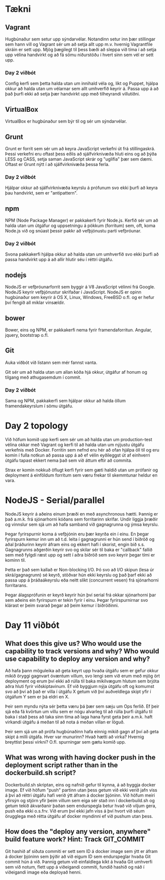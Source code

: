 # Tækni

## Vagrant

Hugbúnaður sem setur upp sýndarvélar. Notandinn setur inn þær stillingar sem hann vill og Vagrant sér um að setja allt upp m.v. hvernig Vagrantfile skráin er sett upp. Mjög þægilegt til þess bæði að sleppa við tíma í að setja upp vélina handvirkt og að fá sömu niðurstöðu í hvert sinn sem vél er sett upp.

### Day 2 viðbót

Config kerfi sem þetta halda utan um innihald véla og, líkt og Puppet, hjálpa okkur að halda utan um vélarnar sem allt umhverfið keyrir á. Passa upp á að það þurfi ekki að setja þær handvirkt upp með tilheyrandi villutíðni.

## VirtualBox

VirtualBox er hugbúnaður sem býr til og sér um sýndarvélar.

## Grunt

Grunt er forrit sem sér um að keyra JavaScript verkefni út frá stillingaskrá. Þessi verkefni eru oftast þess eðlis að sjálfvirknivæða hluti eins og að þýða LESS og CASS, setja saman JavaScript skrár og "uglifia" þær sem dæmi. Oftast er Grunt nýtt í að sjálfvirknivæða þessa ferla.

### Day 2 viðbót

Hjálpar okkur að sjálfvirknivæða keyrslu á prófunum svo ekki þurfi að keyra þau handvirkt, sem er "antipattern".

## npm

NPM (Node Package Manager) er pakkakerfi fyrir Node.js. Kerfið sér um að halda utan um útgáfur og uppsetningu á pökkum (forritum) sem, oft, koma Node.js við og snúast þessir pakkr að vefþjónustu parti vefþróunar.

### Day 2 viðbót

Svona pakkakerfi hjálpa okkur að halda utan um umhverfið svo ekki þurfi að passa handvirkt upp á að allir hlutir séu í réttri útgáfu.

## nodejs

NodeJS er vefþróunarforrit sem byggir á V8 JavaScript vélinni frá Google. NodeJS keyrir vefþjónustur skrifaðar í JavaScript. NodeJS er opinn hugbúnaður sem keyrir á OS X, Linux, Windows, FreeBSD o.fl. og er hefur því fengið all miklar vinsældir.

## bower

Bower, eins og NPM, er pakkakerfi nema fyrir framendaforritun. Angular, jquery, bootstrap o.fl.

## Git

Auka viðbót við listann sem mér fannst vanta.

Git sér um að halda utan um allan kóða hjá okkur, útgáfur af honum og tilgang með athugasemdum í commit.

### Day 2 viðbót

Sama og NPM, pakkakerfi sem hjálpar okkur að halda öllum framendakeyrslum í sömu útgáfu.

# Day 2 topology

Við höfum komið upp kerfi sem sér um að halda utan um production-test vélina okkar með Vagrant og kerfi til að halda utan um nýjustu útgáfu verkefnis með Docker. Forritin sem nefnd eru hér að ofan hjálpa öll til og eru komin í fulla notkun að passa upp á að ef vélin eyðileggst út af einhverri útgáfu tapast ekkert nema það sem við áttum eftir að commita.

Strax er komin nokkuð öflugt kerfi fyrir sem gæti haldið utan um prófanir og deployment á einföldum forritum sem væru frekar til skemmtunar heldur en vara. 

# NodeJS - Serial/parallel

NodeJS keyrir á aðeins einum þræði en með asynchronous hætti. Þannig er það a.m.k. frá sjónarhorni kóðans sem forritarinn skrifar. Undir liggja þræðir og vinnslur sem sjá um að hafa samband við gagnagrunna og ýmsa keyrslu.

Þegar fyrirspurnir koma á vefþjónin eru þær keyrða ein í einu. En þegar fyrirspurn kemur inn um að t.d. leita í gagnagrunni er hún send í biðröð og aðal þráðurinn keyrir áfram eins og ekkert hafi í skorist, engin bið s.s. Gagnagrunns aðgerðin keyrir svo og skilar sér til baka er "callback" fallið sem með fylgdi ræst upp og sett í aðra biðröð sem svo keyrir þegar tími er kominn til.

Þetta er það sem kallað er Non-blocking I/O. Þó svo að I/O skipun (lesa úr skrá/gagnagrunn) sé keyrð, stöðvar hún ekki keyrslu og það þarf ekki að passa upp á þráðaákeyrslu eða neitt slíkt (concurrent vesen) frá sjónarhorni forritarans.

Þegar álagsprófunin er keyrð keyrir hún því serial frá okkar sjónarhorni þar sem aðeins ein fyrirspurn er tekin fyrir í einu. Þegar fyrirspurnirnar svo klárast er þeim svarað þegar að þeim kemur í biðröðinni.


# Day 11 viðbót

## What does this give us? Who would use the capability to track versions and why? Who would use capability to deploy any version and why?

Að hafa þann möguleika að geta keyrt upp hvaða útgáfu sem er gefur okkur mikið öryggi gagnvart óvæntum villum, svo lengi sem við erum með mjög ört deployment og erum því ekki að rúlla til baka mikilvægum hlutum sem brjóta aðra hluti fyrir viðskiptavinum. Ef við byggjum nýja útgáfu oft og komumst svo að því að það er villa í útgáfu X getum við því auðveldlega skipt yfir í útgáfum Y sem er þá eldri en X.

Þeir sem myndu nýta sér þetta væru þá þær sem sæju um Ops ferlið. Ef þeir sjá eða fá kvörtun um villu sem er nógu alvarleg til að rúlla þurfi útgáfu til baka í stað þess að taka sinn tíma að laga hana fyrst geta þeir a.m.k. haft virkandi útgáfu á meðan til að nota á meðan villan er löguð.

Þeir sem sjá um að prófa hugbúnaðinn hafa einnig mikið gagn af því að geta skipt á milli útgáfa. Hver var munurinn? Hvað hætti að virka? Hvernig breyttist þessi virkni? O.fl. spurningar sem gætu komið upp.

## What was wrong with having docker push in the deployment script rather than in the dockerbuild.sh script?

Dockerbuild.sh skriptan, eins og nafnið gefur til kynna, á að byggja docker image. Ef við höfum "push" partinn utan þess getum við ekki verið jafn viss á því að réttri útgáfu hafi verið ýtt áfram á docker þjóninn. Við höfum meiri yfirsýn og stjórn yfir þeim villum sem eiga sér stað inn í dockerbuild.sh og getum tekið ákvarðanir þaðan sem endurspegla betur hvað við viljum gera, push eða ekki o.s.frv. Við erum því ekki jafn viss á því hvort við séum örugglega með rétta útgáfu af docker myndinni ef við pushum utan þess.

## How does the "deploy any version, anywhere" build feature work? Hint: Track GIT_COMMIT

Git hashið af síðuta commiti er sett sem ID á docker image sem ýtt er áfram á docker þjóninn sem þýðir að við eigum ID sem endurspeglar hvaða Git commit hún á við. Þannig getum við einfaldlega kíkt á hvaða Git umhverfi sem við notum, flett upp á viðeigandi commiti, fundið hashið og náð í viðeigandi image eða deployað henni.
